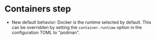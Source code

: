 # Containers step

+ New default behavior: Docker is the runtime selected by default. This can be overridden by setting the `container.runtime` option in the configuration TOML to "podman".
